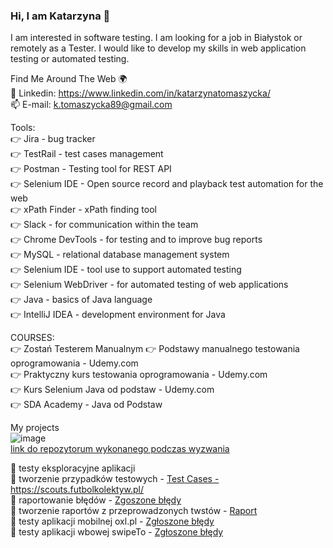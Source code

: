 ### Hi, I am Katarzyna 👋

<!--
**katarzyna177/katarzyna177** is a ✨ _special_ ✨ repository because its `README.md` (this file) appears on your GitHub profile.

Here are some ideas to get you started:

- 🔭 I’m currently working on ...
- 🌱 I’m currently learning ...
- 👯 I’m looking to collaborate on ...
- 🤔 I’m looking for help with ...
- 💬 Ask me about ...
- 📫 How to reach me: ...
- 😄 Pronouns: ...
- ⚡ Fun fact: ...

Find Me Around The Web 🌍
🗣 Blog
🔴 YouTube
📸 Instagram
🙋‍♂️ Grupa Facebook
🐦 Twitter
🔗 Linkedin
📫 E-mail
-->

I am interested in software testing. I am looking for a job in Białystok or remotely as a Tester. I would like to develop my skills in web application testing or automated testing.

<!--🛠  Tech Stack </br>
Selenium, HTML5/CSS3, REST, POSTMAN, HTTP, RWD, Spring, Java, IntelliJ IDEA, GitHub-->

Find Me Around The Web 🌍</br>
🔗 Linkedin: https://www.linkedin.com/in/katarzynatomaszycka/</br>
📫 E-mail: k.tomaszycka89@gmail.com


Tools: </br>
👉 Jira - bug tracker </br>
👉 TestRail - test cases management </br>
👉 Postman - Testing tool for REST API </br>
👉 Selenium IDE - Open source record and playback test automation for the web </br>
👉 xPath Finder - xPath finding tool </br>
👉 Slack - for communication within the team </br>
👉 Chrome DevTools - for testing and to improve bug reports </br>
👉 MySQL - relational database management system </br>
👉 Selenium IDE - tool use to support automated testing </br>
👉 Selenium WebDriver - for automated testing of web applications </br>
👉 Java - basics of Java language </br>
👉 IntelliJ IDEA - development environment for Java </br>


COURSES:</br>
👉 Zostań Testerem Manualnym 
👉 Podstawy manualnego testowania oprogramowania - Udemy.com </br>
👉 Praktyczny kurs testowania oprogramowania - Udemy.com </br>
👉 Kurs Selenium Java od podstaw - Udemy.com </br>
👉 SDA Academy - Java od Podstaw </br>

My projects </br>
![image](https://user-images.githubusercontent.com/16058577/219970355-843e0626-2f70-486d-a279-2092bc1496a8.png)</br>
<a href="https://github.com/katarzyna177/challenge_portfolio_katarzyna177/edit/main/README.md">link do repozytorum wykonanego podczas wyzwania</a>

📌 testy eksploracyjne aplikacji </br>
📌 tworzenie przypadków testowych - <a href="https://docs.google.com/spreadsheets/d/1aYbBA9aUVUqpsqWgViodgkJB8IYuZAew/edit?usp=sharing&ouid=116724792418874987884&rtpof=true&sd=true">Test Cases - https://scouts.futbolkolektyw.pl/</a> </br>
📌 raportowanie błędów - <a href="https://docs.google.com/spreadsheets/d/1tQ5_ja33R_019TF53SKv1K5qn3J4vVnU/edit?usp=sharing&ouid=116724792418874987884&rtpof=true&sd=true">Zgoszone błędy</a> </br>
📌 tworzenie raportów z przeprowadzonych twstów - <a href="https://docs.google.com/document/d/1BGvZvFiKL5clDGQ_xBar13YeY1a-6hyu/edit?usp=sharing&ouid=116724792418874987884&rtpof=true&sd=true">Raport</a> </br>
📌 testy aplikacji mobilnej oxl.pl - <a href="https://docs.google.com/spreadsheets/d/1Kc2zjgaFuBei-7I7sGs7RIDrndK0UHVsjzh-cHuMooE/edit?usp=sharing">Zgłoszone błędy</a> </br>
📌 testy aplikacji wbowej swipeTo - <a href="https://docs.google.com/spreadsheets/d/1uzdr9za6OqU4Hj30lBi017jEtYjBXA0uLjjaV-zMCdw/edit?usp=sharing">Zgłoszone błędy</a> </br>




